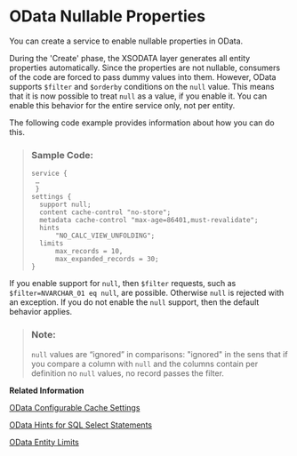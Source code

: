 <!-- loio79b338c0296c4518b83aa6b19133bba5 -->

# OData Nullable Properties

You can create a service to enable nullable properties in OData.

During the 'Create' phase, the XSODATA layer generates all entity properties automatically. Since the properties are not nullable, consumers of the code are forced to pass dummy values into them. However, OData supports `$filter` and `$orderby` conditions on the `null` value. This means that it is now possible to treat `null` as a value, if you enable it. You can enable this behavior for the entire service only, not per entity.

The following code example provides information about how you can do this.

> ### Sample Code:  
> ```
> service {  
>  …  
>  }  
> settings {  
>   support null; 
>   content cache-control "no-store"; 
>   metadata cache-control "max-age=86401,must-revalidate"; 
>   hints 
>       "NO_CALC_VIEW_UNFOLDING"; 
>   limits 
>       max_records = 10, 
>       max_expanded_records = 30; 
> }
> ```

If you enable support for `null`, then `$filter` requests, such as `$filter=NVARCHAR_01 eq null`, are possible. Otherwise `null` is rejected with an exception. If you do not enable the `null` support, then the default behavior applies.

> ### Note:  
> `null` values are “ignored” in comparisons: "ignored" in the sens that if you compare a column with `null` and the columns contain per definition no `null` values, no record passes the filter.

**Related Information**  


[OData Configurable Cache Settings](odata-configurable-cache-settings-a5d3bea.md "You can create a service to configure the cache settings for the $metadata request to optimize performance.")

[OData Hints for SQL Select Statements](odata-hints-for-sql-select-statements-34c4b42.md "Provide specific hints for SQL select statements in your OData service.")

[OData Entity Limits](odata-entity-limits-b6efb15.md "Restrict the amount of entities that an OData service can load from the database.")

